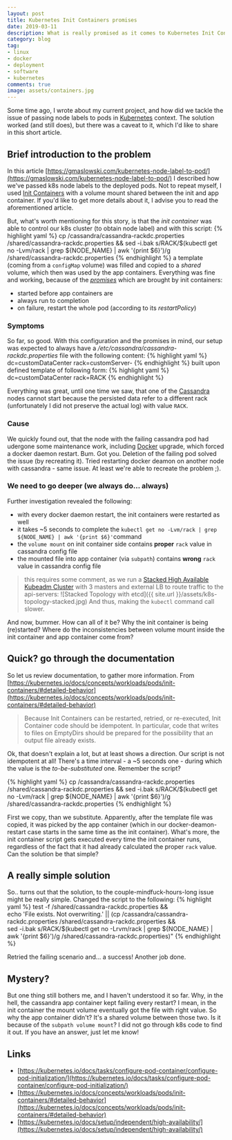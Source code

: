 ```yaml
---
layout: post
title: Kubernetes Init Containers promises
date: 2019-03-11
description: What is really promised as it comes to Kubernetes Init Containers?
category: blog
tag:
- linux
- docker
- deployment
- software
- kubernetes
comments: true
image: assets/containers.jpg
---
```


Some time ago, I wrote about my current project, and how did we tackle the issue of passing node labels to pods in [Kubernetes](https://kubernetes.io) context. The solution worked (and still does), but there was a caveat to it, which I'd like to share in this short article.

## Brief introduction to the problem

In this article [https://gmaslowski.com/kubernetes-node-label-to-pod/](https://gmaslowski.com/kubernetes-node-label-to-pod/) I described how we've passed k8s node labels to the deployed pods. Not to repeat myself, I used [Init Containers](https://kubernetes.io/docs/concepts/workloads/pods/init-containers/) with a volume mount shared between the init and app container. If you'd like to get more details about it, I advise you to read the aforementioned article.

But, what's worth mentioning for this story, is that the *init container* was able to control our k8s cluster (to obtain node label) and with this script:
{% highlight yaml %}
cp /cassandra/cassandra-rackdc.properties /shared/cassandra-rackdc.properties && 
sed -i.bak s/RACK/$(kubectl get no -Lvm/rack | grep ${NODE_NAME} | awk '{print $6}')/g /shared/cassandra-rackdc.properties
{% endhighlight %}
a template (coming from a `configMap` volume) was filled and copied to a *shared* volume, which then was used by the app containers. Everything was fine and working, because of the [*promises*](https://kubernetes.io/docs/concepts/workloads/pods/init-containers/#understanding-init-containers) which are brought by init containers:

- started before app containers are
- always run to completion
- on failure, restart the whole pod (according to its *restartPolicy*)

### Symptoms

So far, so good. With this configuration and the promises in mind, our setup was expected to always have a */etc/cassandra/cassandra-rackdc.properties* file with the following content:
{% highlight yaml %}
dc=customDataCenter
rack=customServer-<X>
{% endhighlight %}
built upon defined template of following form:
{% highlight yaml %}
dc=customDataCenter
rack=RACK
{% endhighlight %}
 
 Everything was great, until one time we saw, that one of the [Cassandra](http://cassandra.apache.org/) nodes cannot start because the persisted data refer to a different rack (unfortunately I did not preserve the actual log) with value `RACK`. 

### Cause

We quickly found out, that the node with the failing cassandra pod had udergone some maintenance work, including [Docker](https://docker.io) upgrade, which forced a docker daemon  restart. Bum. Got you. Deletion of the failing pod solved the issue (by recreating it). Tried restarting docker deamon on another node with cassandra - same issue. At least we're able to recreate the problem ;). 

### We need to go deeper (we always do... always)

Further investigation revealed the following:

- with every docker daemon restart, the init containers were restarted as well
- it takes ~5 seconds to complete the `kubectl get no -Lvm/rack | grep ${NODE_NAME} | awk '{print $6}'`command
- the `volume mount` on init container side contains  **proper** `rack` value in cassandra config file
- the mounted file into app container (via `subpath`) contains **wrong** `rack` value in cassandra config file

> this requires some comment, as we run a [Stacked High Available Kubeadm Cluster](https://kubernetes.io/docs/setup/independent/high-availability/) with 3 masters and external LB to route traffic to the api-servers:
![Stacked Topology with etcd]({{ site.url }}/assets/k8s-topology-stacked.jpg) And thus, making the `kubectl` command call slower. 

And now, bummer. How can all of it be? Why the init container is being (re)started? Where do the inconsistencies between volume mount inside the init container and app container come from? 

## Quick? go through the documentation

So let us review documentation, to gather more information. From [https://kubernetes.io/docs/concepts/workloads/pods/init-containers/#detailed-behavior](https://kubernetes.io/docs/concepts/workloads/pods/init-containers/#detailed-behavior)

> Because Init Containers can be restarted, retried, or re-executed, Init Container code should be idempotent. In particular, code that writes to files on EmptyDirs should be prepared for the possibility that an output file already exists.

Ok, that doesn't explain a lot, but at least shows a direction. Our script is not idempotent at all! There's a time interval - a ~5 seconds one - during which the value is the *to-be-substituted*  one. Remember the script?

{% highlight yaml %}
cp /cassandra/cassandra-rackdc.properties /shared/cassandra-rackdc.properties && 
sed -i.bak s/RACK/$(kubectl get no -Lvm/rack | grep ${NODE_NAME} | awk '{print $6}')/g /shared/cassandra-rackdc.properties
{% endhighlight %}

First we copy, than we substitute. Apparently, after the template file was copied, it was picked by the app container (which in our docker-deamon-restart case starts in the same time as the init container). What's more, the init container script gets executed every time the init container runs, regardless of the fact that it had already calculated the proper `rack` value. Can the solution be that simple?

## A really simple solution 

So.. turns out that the solution, to the couple-mindfuck-hours-long issue  might be really simple. Changed the script to the following:
{% highlight yaml %}
test -f /shared/cassandra-rackdc.properties && \
           echo 'File exists. Not overwriting.' || 
           (cp /cassandra/cassandra-rackdc.properties /shared/cassandra-rackdc.properties && \
           sed -i.bak s/RACK/$(kubectl get no -Lrvm/rack | grep ${NODE_NAME} | awk '{print $6}')/g /shared/cassandra-rackdc.properties)"
{% endhighlight %}

Retried the failing scenario and... a success! Another job done.

## Mystery?

But one thing still bothers me, and I haven't understood it so far. Why, in the hell, the cassandra app container kept failing every restart? I mean, in the init container the mount volume eventually got the file with right value. So why the app container didn't? It's a shared volume between those two. Is it because of the `subpath volume mount`? I did not go through k8s code to find it out. If you have an answer, just let me know!

## Links
- [https://kubernetes.io/docs/tasks/configure-pod-container/configure-pod-initialization/](https://kubernetes.io/docs/tasks/configure-pod-container/configure-pod-initialization/)
- [https://kubernetes.io/docs/concepts/workloads/pods/init-containers/#detailed-behavior](https://kubernetes.io/docs/concepts/workloads/pods/init-containers/#detailed-behavior)
- [https://kubernetes.io/docs/setup/independent/high-availability/](https://kubernetes.io/docs/setup/independent/high-availability/)